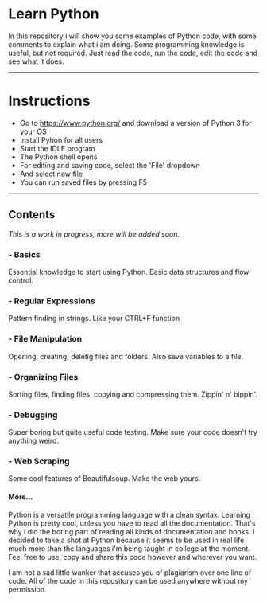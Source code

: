 # Learn Python


In this repository i will show you some examples of Python code, with some comments to explain what i am doing.
Some programming knowledge is useful, but not required.
Just read the code, run the code, edit the code and see what it does.

---

# Instructions

- Go to https://www.python.org/ and download a version of Python 3 for your OS
- Install Pyhon for all users
- Start the IDLE program
- The Python shell opens
- For editing and saving code, select the 'File' dropdown
- And select new file
- You can run saved files by pressing F5

---

## Contents

*This is a work in progress, more will be added soon.*

### - Basics

Essential knowledge to start using Python.
Basic data structures and flow control.

### - Regular Expressions

Pattern finding in strings.
Like your CTRL+F function

### - File Manipulation 

Opening, creating, deletig files and folders.
Also save variables to a file.

### - Organizing Files 

Sorting files, finding files, copying and compressing them.
Zippin' n' bippin'.

### - Debugging

Super boring but quite useful code testing. 
Make sure your code doesn't try anything weird.

### - Web Scraping

Some cool features of Beautifulsoup.
Make the web yours.




#### More...
  

Python is a versatile programming language with a clean syntax. 
Learning Python is pretty cool, unless you have to read all the documentation.
That's why i did the boring part of reading all kinds of documentation and books.
I decided to take a shot at Python because it seems to be used in real life 
much more than the languages i'm being taught in college at the moment.
Feel free to use, copy and share this code however and wherever you want.

I am not a sad little wanker that accuses you of plagiarism over one line of code. 
All of the code in this repository can be used anywhere without my permission. 
